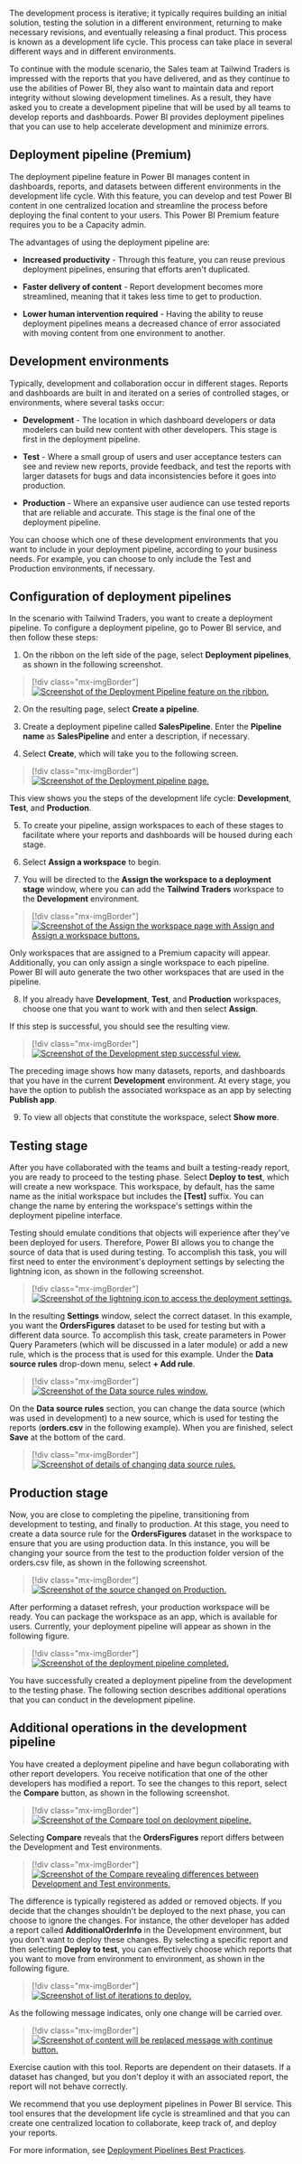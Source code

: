 The development process is iterative; it typically requires building an initial solution, testing the solution in a different environment, returning to make necessary revisions, and eventually releasing a final product. This process is known as a development life cycle. This process can take place in several different ways and in different environments.

To continue with the module scenario, the Sales team at Tailwind Traders is impressed with the reports that you have delivered, and as they continue to use the abilities of Power BI, they also want to maintain data and report integrity without slowing development timelines. As a result, they have asked you to create a development pipeline that will be used by all teams to develop reports and dashboards. Power BI provides deployment pipelines that you can use to help accelerate development and minimize errors.

## Deployment pipeline (Premium)

The deployment pipeline feature in Power BI manages content in dashboards, reports, and datasets between different environments in the development life cycle. With this feature, you can develop and test Power BI content in one centralized location and streamline the process before deploying the final content to your users. This Power BI Premium feature requires you to be a Capacity admin. 

The advantages of using the deployment pipeline are:

- **Increased productivity** - Through this feature, you can reuse previous deployment pipelines, ensuring that efforts aren't duplicated.

- **Faster delivery of content** - Report development becomes more streamlined, meaning that it takes less time to get to production.

- **Lower human intervention required** - Having the ability to reuse deployment pipelines means a decreased chance of error associated with moving content from one environment to another.

## Development environments 

Typically, development and collaboration occur in different stages. Reports and dashboards are built in and iterated on a series of controlled stages, or environments, where several tasks occur:

-   **Development** - The location in which dashboard developers or data modelers can build new content with other developers. This stage is first in the deployment pipeline.

-   **Test** - Where a small group of users and user acceptance testers can see and review new reports, provide feedback, and test the reports with larger datasets for bugs and data inconsistencies before it goes into production.

-   **Production** - Where an expansive user audience can use tested reports that are reliable and accurate. This stage is the final one of the deployment pipeline.

You can choose which one of these development environments that you want to include in your deployment pipeline, according to your business needs. For example, you can choose to only include the Test and Production environments, if necessary.


## Configuration of deployment pipelines

In the scenario with Tailwind Traders, you want to create a deployment pipeline. To configure a deployment pipeline, go to Power BI service, and then follow these steps: 

1. On the ribbon on the left side of the page, select **Deployment pipelines**, as shown in the following screenshot.

> [!div class="mx-imgBorder"]
> [![Screenshot of the Deployment Pipeline feature on the ribbon.](../media/04-deployment-full-8-ss.png)](../media/04-deployment-full-8-ss.png#lightbox)

2. On the resulting page, select **Create a pipeline**. 

3. Create a deployment pipeline called **SalesPipeline**. Enter the **Pipeline name** as **SalesPipeline** and enter a description, if necessary. 

4. Select **Create**, which will take you to the following screen.

> [!div class="mx-imgBorder"]
> [![Screenshot of the Deployment pipeline page.](../media/04-deployment-pipeline-page-2-ss.png)](../media/04-deployment-pipeline-page-2-ss.png#lightbox)

This view shows you the steps of the development life cycle: **Development**, **Test**, and **Production**. 

5. To create your pipeline, assign workspaces to each of these stages to facilitate where your reports and dashboards will be housed during each stage. 

6. Select **Assign a workspace** to begin.

7. You will be directed to the **Assign the workspace to a deployment stage** window, where you can add the **Tailwind Traders** workspace to the **Development** environment.

> [!div class="mx-imgBorder"]
> [![Screenshot of the Assign the workspace page with Assign and Assign a workspace buttons.](../media/04-report-performance-metrics-4-ss.png)](../media/04-report-performance-metrics-4-ss.png#lightbox)

Only workspaces that are assigned to a Premium capacity will appear. Additionally, you can only assign a single workspace to each pipeline. Power BI will auto generate the two other workspaces that are used in the pipeline. 

8. If you already have **Development**, **Test**, and **Production** workspaces, choose one that you want to work with and then select **Assign**. 

If this step is successful, you should see the resulting view.

> [!div class="mx-imgBorder"]
> [![Screenshot of the Development step successful view.](../media/04-deployment-settings-5-ssm.png)](../media/04-deployment-settings-5-ssm.png#lightbox)

The preceding image shows how many datasets, reports, and dashboards that you have in the current **Development** environment. At every stage, you have the option to publish the associated workspace as an app by selecting **Publish app**. 

9. To view all objects that constitute the workspace, select **Show more**.

## Testing stage

After you have collaborated with the teams and built a testing-ready report, you are ready to proceed to the testing phase. Select **Deploy to test**, which will create a new workspace. This workspace, by default, has the same name as the initial workspace but includes the **\[Test\]** suffix. You can change the name by entering the workspace's settings within the deployment pipeline interface.

Testing should emulate conditions that objects will experience after they've been deployed for users. Therefore, Power BI allows you to change the source of data that is used during testing. To accomplish this task, you will first need to enter the environment's deployment settings by selecting the lightning icon, as shown in the following screenshot.

> [!div class="mx-imgBorder"]
> [![Screenshot of the lightning icon to access the deployment settings.](../media/04-deployment-pipeline-1-ssm.png)](../media/04-deployment-pipeline-1-ssm.png#lightbox)

In the resulting **Settings** window, select the correct dataset. In this example, you want the **OrdersFigures** dataset to be used for testing but with a different data source. To accomplish this task, create parameters in Power Query Parameters (which will be discussed in a later module) or add a new rule, which is the process that is used for this example. Under the **Data source rules** drop-down menu, select **+ Add rule**.

> [!div class="mx-imgBorder"]
> [![Screenshot of the Data source rules window.](../media/04-change-source-8-ss.png)](../media/04-change-source-8-ss.png#lightbox)

On the **Data source rules** section, you can change the data source (which was used in development) to a new source, which is used for testing the reports (**orders.csv** in the following example). When you are finished, select **Save** at the bottom of the card.

> [!div class="mx-imgBorder"]
> [![Screenshot of details of changing data source rules.](../media/04-add-workspace-3-ssm.png)](../media/04-add-workspace-3-ssm.png#lightbox)

## Production stage

Now, you are close to completing the pipeline, transitioning from development to testing, and finally to production. At this stage, you need to create a data source rule for the **OrdersFigures** dataset in the workspace to ensure that you are using production data. In this instance, you will be changing your source from the test to the production folder version of the orders.csv file, as shown in the following screenshot.

> [!div class="mx-imgBorder"]
> [![Screenshot of the source changed on Production.](../media/04-change-source-7-ss.png)](../media/04-change-source-7-ss.png#lightbox)

After performing a dataset refresh, your production workspace will be ready. You can package the workspace as an app, which is available for users. Currently, your deployment pipeline will appear as shown in the following figure.

> [!div class="mx-imgBorder"]
> [![Screenshot of the deployment pipeline completed.](../media/04-deployment-compare-9-ssm.png)](../media/04-deployment-compare-9-ssm.png#lightbox)

You have successfully created a deployment pipeline from the development to the testing phase. The following section describes additional operations that you can conduct in the development pipeline.

## Additional operations in the development pipeline

You have created a deployment pipeline and have begun collaborating with other report developers. You receive notification that one of the other developers has modified a report. To see the changes to this report, select the **Compare** button, as shown in the following screenshot.

> [!div class="mx-imgBorder"]
> [![Screenshot of the Compare tool on deployment pipeline.](../media/04-deployment-compare-11-ssm.png)](../media/04-deployment-compare-11-ssm.png#lightbox)

Selecting **Compare** reveals that the **OrdersFigures** report differs between the Development and Test environments.

> [!div class="mx-imgBorder"]
> [![Screenshot of the Compare revealing differences between Development and Test environments.](../media/04-data-source-rules-6-ssm.png)](../media/04-data-source-rules-6-ssm.png#lightbox)

The difference is typically registered as added or removed objects. If you decide that the changes shouldn't be deployed to the next phase, you can choose to ignore the changes. For instance, the other developer has added a report called **AdditionalOrderInfo** in the Development environment, but you don't want to deploy these changes. By selecting a specific report and then selecting **Deploy to test**, you can effectively choose which reports that you want to move from environment to environment, as shown in the following figure.

> [!div class="mx-imgBorder"]
> [![Screenshot of list of iterations to deploy.](../media/04-deployment-compare-10-ssm.png)](../media/04-deployment-compare-10-ssm.png#lightbox)

As the following message indicates, only one change will be carried over.

> [!div class="mx-imgBorder"]
> [![Screenshot of content will be replaced message with continue button.](../media/04-dev-life-cycle-3-ssm.png)](../media/04-dev-life-cycle-3-ssm.png#lightbox)

Exercise caution with this tool. Reports are dependent on their datasets. If a dataset has changed, but you don't deploy it with an associated report, the report will not behave correctly.

We recommend that you use deployment pipelines in Power BI service. This tool ensures that the development life cycle is streamlined and that you can create one centralized location to collaborate, keep track of, and deploy your reports.

For more information, see [Deployment Pipelines Best Practices](https://docs.microsoft.com/power-bi/create-reports/deployment-pipelines-best-practices/?azure-portal=true).